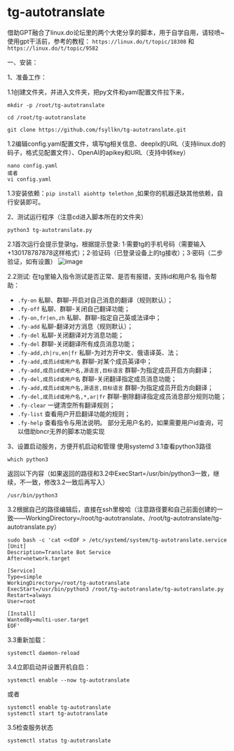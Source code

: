 # tg-autotranslate
借助GPT融合了linux.do论坛里的两个大佬分享的脚本，用于自学自用，请轻喷~
使用gpt干活前，参考的教程：
`https://linux.do/t/topic/18308` 和 `https://linux.do/t/topic/9582`

一、安装：

1、准备工作：

1.1创建文件夹，并进入文件夹，把py文件和yaml配置文件拉下来，
```
mkdir -p /root/tg-autotranslate
```
```
cd /root/tg-autotranslate
```

```
git clone https://github.com/fsyllkn/tg-autotranslate.git
```
1.2编辑config.yaml配置文件，填写tg相关信息、deeplx的URL（支持linux.do的码子，格式见配置文件）、OpenAI的apikey和URL（支持中转key）
```
nano config.yaml
或者
vi config.yaml
```
1.3安装依赖：`pip install aiohttp telethon` ,如果你的机器还缺其他依赖，自行安装即可。

2、测试运行程序（注意cd进入脚本所在的文件夹）
```
python3 tg-autotranslate.py
```
2.1首次运行会提示登录tg，根据提示登录:
1·需要tg的手机号码（需要输入+130178787878这样格式）；2·验证码（已登录设备上的tg接收）；3·密码（二步验证，如有设置）
![image](https://github.com/user-attachments/assets/c6f01d92-0f9e-46eb-9012-937708838a9b)

2.2测试:
在tg里输入指令测试是否正常、是否有报错，支持id和用户名
指令帮助：
- `.fy-on` 私聊、群聊-开启对自己消息的翻译（规则默认）；
- `.fy-off` 私聊、群聊-关闭自己翻译功能；
- `.fy-on,fr|en,zh` 私聊、群聊-指定自己英或法译中；
- `.fy-add` 私聊-翻译对方消息（规则默认）；
- `.fy-del` 私聊-关闭翻译对方消息功能；
- `.fy-del` 群聊-关闭翻译所有成员消息功能；
- `.fy-add,zh|ru,en|fr` 私聊-为对方开中文、俄语译英、法；
- `.fy-add,成员id或用户名` 群聊-对某个成员英译中；
- `.fy-add,成员id或用户名,源语言,目标语言` 群聊-为指定成员开启方向翻译；
- `.fy-del,成员id或用户名` 群聊-关闭翻译指定成员消息功能；
- `.fy-add,成员id或用户名,源语言,目标语言` 群聊-为指定成员开启方向翻译；
- `.fy-del,成员id或用户名,*,ar|fr` 群聊-删除翻译指定成员消息部分规则功能；
- `.fy-clear` 一键清空所有翻译规则；
- `.fy-list` 查看用户开启翻译功能的规则；
- `.fy-help` 查看指令与用法说明。
  部分无用户名的，如果需要用户id查询，可以借助bncr无界的脚本功能实现

3、设置启动服务，方便开机启动和管理
使用systemd
3.1查看python3路径
```
which python3
```
返回以下内容（如果返回的路径和3.2中ExecStart=/usr/bin/python3一致，继续，不一致，修改3.2一致后再写入）
```
/usr/bin/python3
```
3.2根据自己的路径编辑后，直接在ssh里梭哈（注意路径要和自己前面创建的一致——WorkingDirectory=/root/tg-autotranslate、/root/tg-autotranslate/tg-autotranslate.py）
```
sudo bash -c 'cat <<EOF > /etc/systemd/system/tg-autotranslate.service
[Unit]
Description=Translate Bot Service
After=network.target

[Service]
Type=simple
WorkingDirectory=/root/tg-autotranslate
ExecStart=/usr/bin/python3 /root/tg-autotranslate/tg-autotranslate.py
Restart=always
User=root

[Install]
WantedBy=multi-user.target
EOF'
```
3.3重新加载：
```
systemctl daemon-reload
```
3.4立即启动并设置开机自启：
```
systemctl enable --now tg-autotranslate
```
或者
```
systemctl enable tg-autotranslate
systemctl start tg-autotranslate
```
3.5检查服务状态
```
systemctl status tg-autotranslate
```





